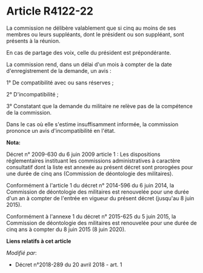 # Article R4122-22

La commission ne délibère valablement que si cinq au moins de ses membres ou leurs suppléants, dont le président ou son
suppléant, sont présents à la réunion.

En cas de partage des voix, celle du président est prépondérante.

La commission rend, dans un délai d'un mois à compter de la date d'enregistrement de la demande, un avis :

1° De compatibilité avec ou sans réserves ;

2° D'incompatibilité ;

3° Constatant que la demande du militaire ne relève pas de la compétence de la commission.

Dans le cas où elle s'estime insuffisamment informée, la commission prononce un avis d'incompatibilité en l'état.

**Nota:**

Décret n° 2009-630 du 6 juin 2009 article 1 : Les dispositions réglementaires instituant les commissions administratives à
caractère consultatif dont la liste est annexée au présent décret sont prorogées pour une durée de cinq ans (Commission de
déontologie des militaires).

Conformément à l'article 1 du décret n° 2014-596 du 6 juin 2014, la Commission de déontologie des militaires est renouvelée
pour une durée d'un an à compter de l'entrée en vigueur du présent décret (jusqu'au 8 juin 2015).

Conformément à l'annexe 1 du décret n° 2015-625 du 5 juin 2015, la Commission de déontologie des militaires est renouvelée
pour une durée de cinq ans à compter du 8 juin 2015 (8 juin 2020).

**Liens relatifs à cet article**

_Modifié par_:

  - Décret n°2018-289 du 20 avril 2018 - art. 1
